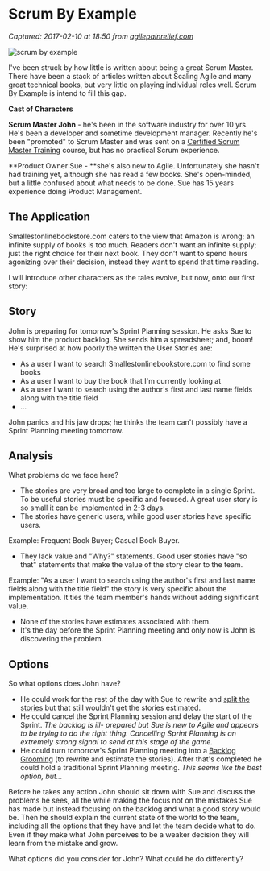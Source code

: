# Scrum By Example

_Captured: 2017-02-10 at 18:50 from [agilepainrelief.com](https://agilepainrelief.com/notesfromatooluser/2011/07/the-scrummaster-tales.html?utm_content=buffera92b0&utm_medium=social&utm_source=twitter.com&utm_campaign=buffer#.WJ39Ute1KaM)_

![scrum by example](https://agilepainrelief.com/wp-content/uploads/2011/07/photodune-9297562-example-stamp-xs-300x196.jpg)

I've been struck by how little is written about being a great Scrum Master. There have been a stack of articles written about Scaling Agile and many great technical books, but very little on playing individual roles well. Scrum By Example is intend to fill this gap.

**Cast of Characters**

**Scrum Master John** - he's been in the software industry for over 10 yrs. He's been a developer and sometime development manager. Recently he's been "promoted" to Scrum Master and was sent on a [Certified Scrum Master Training](http://agilepainrelief.com/agile-training-overview/certified-scrummaster-training) course, but has no practical Scrum experience.

**Product Owner Sue - **she's also new to Agile. Unfortunately she hasn't had training yet, although she has read a few books. She's open-minded, but a little confused about what needs to be done. Sue has 15 years experience doing Product Management.

## The Application

Smallestonlinebookstore.com caters to the view that Amazon is wrong; an infinite supply of books is too much. Readers don't want an infinite supply; just the right choice for their next book. They don't want to spend hours agonizing over their decision, instead they want to spend that time reading.

I will introduce other characters as the tales evolve, but now, onto our first story:

## Story

John is preparing for tomorrow's Sprint Planning session. He asks Sue to show him the product backlog. She sends him a spreadsheet; and, boom! He's surprised at how poorly the written the User Stories are:

  * As a user I want to search Smallestonlinebookstore.com to find some books
  * As a user I want to buy the book that I'm currently looking at
  * As a user I want to search using the author's first and last name fields along with the title field
  * …

John panics and his jaw drops; he thinks the team can't possibly have a Sprint Planning meeting tomorrow.

## Analysis

What problems do we face here?

  * The stories are very broad and too large to complete in a single Sprint. To be useful stories must be specific and focused. A great user story is so small it can be implemented in 2-3 days.
  * The stories have generic users, while good user stories have specific users.

Example: Frequent Book Buyer; Casual Book Buyer.

  * They lack value and "Why?" statements. Good user stories have "so that" statements that make the value of the story clear to the team.

Example: "As a user I want to search using the author's first and last name fields along with the title field" the story is very specific about the implementation. It ties the team member's hands without adding significant value.

  * None of the stories have estimates associated with them.
  * It's the day before the Sprint Planning meeting and only now is John is discovering the problem.

## Options

So what options does John have?

  * He could work for the rest of the day with Sue to rewrite and [split the stories](http://agilepainrelief.com/notesfromatooluser/2010/12/more-notes-on-story-splitting.html) but that still wouldn't get the stories estimated.
  * He could cancel the Sprint Planning session and delay the start of the Sprint. _The backlog is ill- prepared but Sue is new to Agile and appears to be trying to do the right thing. Cancelling Sprint Planning is an extremely strong signal to send at this stage of the game._
  * He could turn tomorrow's Sprint Planning meeting into a [Backlog Grooming](http://agilepainrelief.com/notesfromatooluser/2011/03/basic-explanation-of-the-different-parts-of-agile-planning.html) (to rewrite and estimate the stories). After that's completed he could hold a traditional Sprint Planning meeting. _This seems like the best option, but…_

Before he takes any action John should sit down with Sue and discuss the problems he sees, all the while making the focus not on the mistakes Sue has made but instead focusing on the backlog and what a good story would be. Then he should explain the current state of the world to the team, including all the options that they have and let the team decide what to do. Even if they make what John perceives to be a weaker decision they will learn from the mistake and grow.

What options did you consider for John? What could he do differently?
